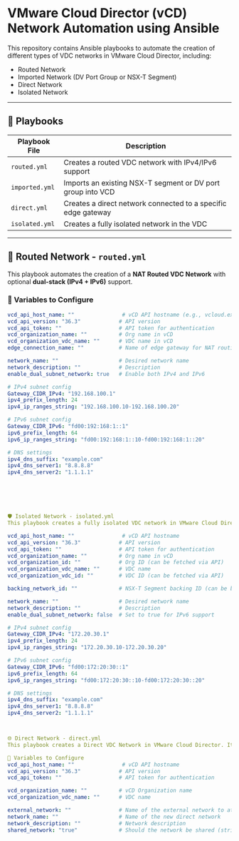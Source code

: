 # VMware Cloud Director (vCD) Network Automation using Ansible

This repository contains Ansible playbooks to automate the creation of different types of VDC networks in VMware Cloud Director, including:

- Routed Network
- Imported Network (DV Port Group or NSX-T Segment)
- Direct Network
- Isolated Network

---

## 📁 Playbooks

| Playbook File         | Description                                |
|-----------------------|--------------------------------------------|
| `routed.yml`          | Creates a routed VDC network with IPv4/IPv6 support |
| `imported.yml`        | Imports an existing NSX-T segment or DV port group into VCD |
| `direct.yml`          | Creates a direct network connected to a specific edge gateway |
| `isolated.yml`        | Creates a fully isolated network in the VDC |

---

## 🚀 Routed Network - `routed.yml`

This playbook automates the creation of a **NAT Routed VDC Network** with optional **dual-stack (IPv4 + IPv6)** support.

### 🔧 Variables to Configure

```yaml
vcd_api_host_name: ""               # vCD API hostname (e.g., vcloud.example.com)
vcd_api_version: "36.3"            # API version
vcd_api_token: ""                  # API token for authentication
vcd_organization_name: ""          # Org name in vCD
vcd_organization_vdc_name: ""      # VDC name in vCD
edge_connection_name: ""           # Name of edge gateway for NAT routing

network_name: ""                   # Desired network name
network_description: ""            # Description
enable_dual_subnet_network: true   # Enable both IPv4 and IPv6

# IPv4 subnet config
Gateway_CIDR_IPv4: "192.168.100.1"
ipv4_prefix_length: 24
ipv4_ip_ranges_string: "192.168.100.10-192.168.100.20"

# IPv6 subnet config
Gateway_CIDR_IPv6: "fd00:192:168:1::1"
ipv6_prefix_length: 64
ipv6_ip_ranges_string: "fd00:192:168:1::10-fd00:192:168:1::20"

# DNS settings
ipv4_dns_suffix: "example.com"
ipv4_dns_server1: "8.8.8.8"
ipv4_dns_server2: "1.1.1.1"






🛡️ Isolated Network - isolated.yml
This playbook creates a fully isolated VDC network in VMware Cloud Director (vCD). It is not connected to any edge gateway, making it suitable for internal-only communication between VMs.

vcd_api_host_name: ""               # vCD API hostname
vcd_api_version: "36.3"            # API version
vcd_api_token: ""                  # API token for authentication
vcd_organization_name: ""          # Org name in vCD
vcd_organization_id: ""            # Org ID (can be fetched via API)
vcd_organization_vdc_name: ""      # VDC name
vcd_organization_vdc_id: ""        # VDC ID (can be fetched via API)

backing_network_id: ""             # NSX-T Segment backing ID (can be blank for new)

network_name: ""                   # Desired network name
network_description: ""            # Description
enable_dual_subnet_network: false  # Set to true for IPv6 support

# IPv4 subnet config
Gateway_CIDR_IPv4: "172.20.30.1"
ipv4_prefix_length: 24
ipv4_ip_ranges_string: "172.20.30.10-172.20.30.20"

# IPv6 subnet config
Gateway_CIDR_IPv6: "fd00:172:20:30::1"
ipv6_prefix_length: 64
ipv6_ip_ranges_string: "fd00:172:20:30::10-fd00:172:20:30::20"

# DNS settings
ipv4_dns_suffix: "example.com"
ipv4_dns_server1: "8.8.8.8"
ipv4_dns_server2: "1.1.1.1"



🌐 Direct Network - direct.yml
This playbook creates a Direct VDC Network in VMware Cloud Director. It connects the VDC directly to an existing external network (such as a DV Port Group), enabling VM-level access to external networks without NAT or routing via an edge gateway.

🔧 Variables to Configure
vcd_api_host_name: ""               # vCD API hostname
vcd_api_version: "36.3"            # API version
vcd_api_token: ""                  # API token for authentication

vcd_organization_name: ""          # vCD Organization name
vcd_organization_vdc_name: ""      # VDC name

external_network: ""               # Name of the external network to attach
network_name: ""                   # Name of the new direct network
network_description: ""            # Network description
shared_network: "true"             # Should the network be shared (string: "true"/"false")

